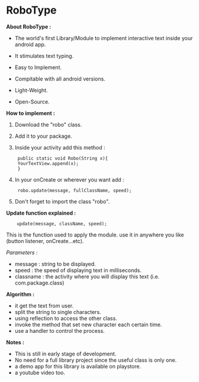 # RoboType 



**About RoboType :**

- The world's first Library/Module to implement interactive text inside your android app.

- It stimulates text typing.

- Easy to Implement.

- Compitable with all android versions.

- Light-Weight.

- Open-Source.

**How to implement :**

1. Download the "robo" class.
2. Add it to your package.
3. Inside your activity add this method :


        public static void Robo(String x){
        YourTextView.append(x);
        }
    
4. In your onCreate or wherever you want add :
   
        robo.update(message, fullClassName, speed);

5. Don't forget to import the class "robo".


**Update function explained :**

        update(message, className, speed);
        
This is the function used to apply the module.
use it in anywhere you like (button listener, onCreate...etc).

 *Parameters :*
 - message : string to be displayed.
 - speed : the speed of displaying text in milliseconds.
 - classname : the activity where you will display this text (i.e. com.package.class)


**Algorithm  :**

 - it get the text from user.
 - split the string to single characters.
 - using reflection to access the other class.
 - invoke the method that set new character each certain time.
 - use a handler to control the process.


**Notes :**
 
 - This is still in early stage of development.
 - No need for a full library project since the useful class is only one.
 - a demo app for this library is available on playstore.
 - a youtube video too.
 
       

